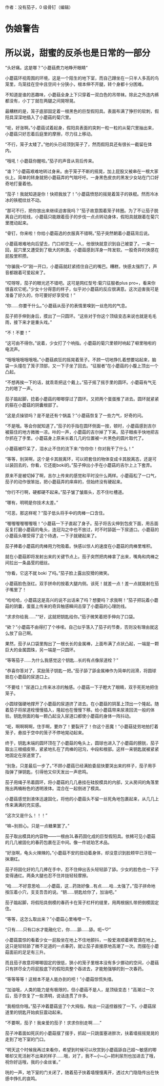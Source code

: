 作者：没有茄子，0 级骨钉（编辑）

# 伪娘警告
# 所以说，甜蜜的反杀也是日常的一部分
“头好痛。这是哪？”小蘑菇费力地睁开眼睛“

小蘑菇环视周围的环境，这是一个陌生的地下室，而自己蹲坐在一只半人多高的鸟笼里，鸟笼挂在空中且空间十分狭小，根本伸不开腿，转个身都十分困难。

不知道是谁的恶趣味，小蘑菇全身上下只穿着一双白色的吊带袜。除此之外连内裤都没有，小丁丁就在两腿之间晃呀晃。

最糟糕的是，笼子底部固定着一根黑色的巨型假阳具。表面布满了狰狞的软刺，假阳具深深地插入了小蘑菇的菊穴里。

“呃，好涨啊。”小蘑菇试着起身，假阳具表面的突刺一粒一粒的从菊穴里抽出来，小蘑菇只好忍着后庭里的摩擦，尽力往上移动。

“不行，笼子太矮了。”他的头已经顶到笼子了，然而假阳具还有很长一截留在体内。

“哦吼！小蘑菇你醒啦。”茄子的声音从背后传来。

“谁？”小蘑菇艰难地转过身来。由于笼子不断的摇晃，加上屁股又被串在一根大家伙上。简单的转身就把小蘑菇弄的气喘吁吁。一身黑色皮衣的黑发少女站在门口好奇地打量着他。

“茄子！我就知道是你！快把我放了！”小蘑菇愤怒的摇晃着笼子的铁棍。然而冷冰冰的铁棍纹丝不动。

“那可不行，把你放出来继续迫害我吗？”茄子故意围着笼子转圈。为了不让茄子脱离自己的视线，小蘑菇只能跟着茄子的步伐一点点转动身体，假阳具就跟着在菊穴里搅动起来。

“骨钉，你来啦！你给小蘑菇选的衣服真不错啊。”茄子突然朝着小蘑菇背后说。

小蘑菇艰难地向后望去，门口却空无一人，他很快就意识到自己被耍了。一来一回，屁穴里又遭受到了极大的刺激。小蘑菇感到浑身一阵发软。一股奇异的快感在屁股里积攒。

“你骗我~♡”刚一开口，小蘑菇就赶紧捂住自己的嘴巴。糟糕，快感太强烈了，声音都跟着可爱起来了。

“哎呀呀，茄子的眼光还不错吧。这可是网红型号:菊穴征服者plus pro+，看来你很喜欢它呢。”少女十分得意的样子，似乎对小蘑菇的反应很满意。这次迫害我可是准备了好久的，你可要好好享受哇！”

“你……你要干什么。”小蘑菇从茄子的表情里嗅到一丝危险的气息。

茄子把手伸到身后，摸出了一只圆环。“这些对于你这个顶级变态来说也就是毛毛雨，接下来才是重头戏。”

“不！不要！”

“这可由不得你。”说着，少女打了个响指。小蘑菇的菊穴里顿时响起了噼里啪啦的电流声。

“哦哦哦哦哦哦哦。”小蘑菇疯狂的摇晃着笼子。不顾一切地挣扎着想要站起来，脑袋一头撞在了笼子顶部，又一下子坐了回去。“征服者”在小蘑菇的小腹上顶出一个凸起。

“不想再挨一下的话，就乖乖把这个戴上。”茄子摇了摇手里的圆环。小蘑菇有气无力的嗯了一声。

茄子踮起脚，捻着小蘑菇的唧唧穿过了圆环。又把两个蛋蛋推了进去。圆环就紧紧的箍在小蘑菇的阴囊根部了。

“这是贞操锁吗？是不是还有个锅盖？”小蘑菇恢复了一些力气，好奇的问。

“不是哦。等会你就知道了。”茄子的手指在圆环侧面一按，顿时，小蘑菇感到吉尔被箍住的地方微微一凉。咔的一声，小蘑菇的吉尔掉了下来。茄子眼疾手快地把吉尔抓在了手里。小蘑菇身上原来长着几几的位置被一片黑色的圆片取代了。

小蘑菇被吓呆了，泪水止不住的流下来:“你你你！你对我干了什么！”

“等等，别哭啊，这个是卡其脱离环，可以把套住的物体变成卡其脱离态，还是可以装回去的，你看，它还能boki的。”茄子伸出小手在小蘑菇的吉尔上上下套弄。

原来不是被切掉了啊，吉尔上传来的感觉和平时没什么两样。小蘑菇松了一口气，茄子的动作很笨拙，把小蘑菇弄的痒痒的，但始终没有硬起来。

“你行不行啊，硬都硬不起来。”茄子皱了皱眉头，忍不住吐槽道。

“哪有，明明是你技术太差。”

“可恶，那这样呢？”茄子低头将手中的肉棒一口含住。

“喔喔喔喔喔喔哦！”小蘑菇一下子直起了身子。茄子将舌尖伸到包皮下面，用舌面反复打磨小蘑菇的龟头，连冠沟之中也不放过，时不时舔舐一下尿道口。小蘑菇的小蘑菇头哪受得了这个待遇，一下子就硬起来了。

茄子捧着小蘑菇的肉棒用力吮吸着。快感以惊人的速度在小蘑菇的肉棒里堆积。

就在小蘑菇即将发射出来的关键节点上。茄子突然把肉棒拿了出来，嘴角和肉棒之间拉出一条晶莹的细丝。

“你看，它这不就 boki 了吗。”茄子脸上露出狡猾的微笑。

小蘑菇脸色涨红。双手拼命的按着大腿内侧。该死！就差一点！差一点就能射在茄子嘴里了！

“哈哈哈，小蘑菇这是高兴的说不出话来了吗？想要吗？求我啊！”茄子把玩着小蘑菇的阴囊，蛋蛋上传来的奇异触感瞬间击穿了小蘑菇的心理防线。

“求求你给我……”“好，这就把钥匙给你。”茄子微笑着把手伸向了口袋。

“欸？”小蘑菇不由得打了个哆嗦。自己似乎落入了茄子的节奏，否则没有理由就这么放了自己啊。

果然，茄子从口袋里掏出了一根长长的金属棒，上面布满了点状凸起，一端是一颗巨大的金属圆珠，另一端是一只圆环。

“等等茄子……为什么我感觉这个钥匙…长的有点像尿道栓？”

“恭喜你答对了，奖励笼子钥匙一把。”茄子舔了舔金属棒作为简单的润滑，将圆球抵在小蘑菇的尿道口上。

“不要哇！”尿道口上传来冰凉的触感。小蘑菇一下子瞪大了眼睛，双手死死地把住笼子。

小圆球强硬地撑开了小蘑菇的尿道挤了进去。在小蘑菇的阴茎上顶出一个隆起。随着茄子将尿道栓慢慢插入，隆起也在慢慢下移。给小蘑菇带来尿液回流一般的体验。钥匙侧面的每一颗凸起没入尿道口都使小蘑菇的身体一阵抖动。

“呃，啊啊啊啊，住手啊，要炸了！要裂开了！你这个恶魔！”小蘑菇徒劳地拍打着笼子，悬挂于空中的笼子不停地晃动起来。

终于，钥匙末端的圆环顶在了小蘑菇的龟头上，圆球也进入了小蘑菇的膀胱，茄子取出三根细皮带，紧紧地扎在了肉棒的冠沟，中段和根部。这样一来钥匙就被紧紧地固定在尿道里了。

“别急，只差最后一步了。”不顾小蘑菇已经满脸委屈快要哭出来的样子，茄子用手指弹了弹钥匙，引得他又仰天发出一声悲鸣。

茄子用绳子吊着圆环，将小蘑菇的几几悬挂在硅胶模具的内部，又从房间的角落里拖出两桶粉色的透明液体。混合在一起倒进了模具。

小蘑菇感觉到液体迅速固化，将他的小蘑菇头不留一丝死角地包裹起来，从几几上传来满满的充实感。

“这次又是什么！！！”

“嘛~别担心。只是一点糖果罢了。”

茄子取出模具的内容物——一根由3L春药固化成的巨型假阳具。依稀可见小蘑菇的几几被固化的春药包裹在正中间。像一件琥珀艺术品。

“好涨啊，龟头火辣辣的。”小蘑菇不安的扭动着身体，却没意识到脸颊早已浮现一抹潮红。

茄子将固化好的几几捧在手中，忍不住伸出舌头轻轻舔了舔。少女的脸色也一下子变得通红。两条大腿也忍不住并拢轻轻摩擦。

“哈……不好意思哈……小蘑菇，这…药效好像…有点……哈…太强了。”茄子拼命地按压着小穴，支支吾吾的说。“钥……钥匙给你了，加油吧。”

茄子踮起脚，将假阳具倒模的春药卡在笼子栏杆的缝里，用两根捆扎带把倒模固定住。

“等等，这怎么取出来？”小蘑菇心里咯噔一下。

“只有……只有口水才能融化它，你……舔……舔。呃~♡”

小蘑菇震惊的看着少女一屁股坐在地上不住地颤抖，一股爱液顺着裤管滴在地上。这只是轻轻舔了微不足道的一点春药，就让茄子直接原地高潮了一次。而摆在小蘑菇面前的足足有三升。

而且茄子故意将唧唧固定的很低，狭小的笼子里根本没有多少挪动的空间，小蘑菇只有拼尽全力将屁股底下的假阳具整个吞进去，才能勉强够的到一次春药。

“等等等等！这根本不是人能办到的吧！”小蘑菇惊慌失措。

“加油哦，人类的能力是有极限的，但小蘑菇不是人，是顶级变态！”高潮过一次后，茄子恢复了一些清明，说话连贯了许多。

“我相信你哦。”茄子冲着蘑菇竖了个大拇指，掏出一只遥控器按了一下。小蘑菇尿道里的钥匙开始疯狂震动起来。

“不要啊，茄子！我亲爱的茄子！求求你别走啊……”

茄子冲着面如死灰的小蘑菇摆了摆手，抓起一只跳蛋塞进胖次，扶着墙摇摇晃晃的走到了地下室的门口。

“明天这个时候我再过来看你，希望到时候可以欣赏到小蘑菇舔自己超～敏感的唧唧却又死活射不出来的样子……哦，对了，我不~小~心~把利尿剂也加进去了哦，祝你好运哦，我的小金丝雀。”

咣的一声，地下室的门关闭了，随着茄子扶着墙慢慢离开，透过大门隐隐传出在快感中挣扎的哀鸣。